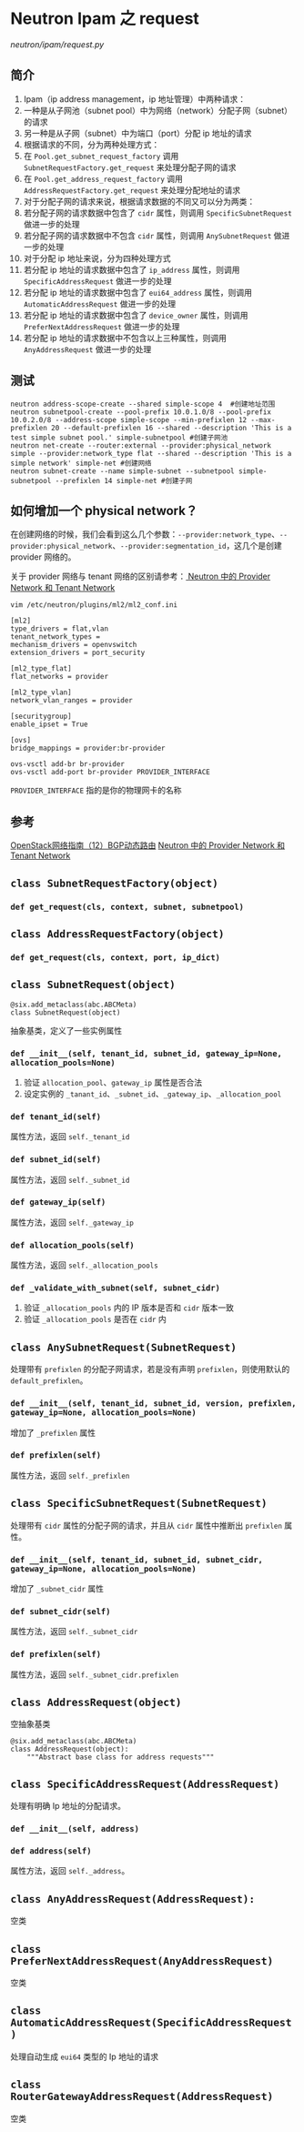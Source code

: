 # Neutron Ipam 之 request

*neutron/ipam/request.py*

## 简介

1. Ipam（ip address management，ip 地址管理）中两种请求：
 1. 一种是从子网池（subnet pool）中为网络（network）分配子网（subnet）的请求
 2. 另一种是从子网（subnet）中为端口（port）分配 ip 地址的请求
2. 根据请求的不同，分为两种处理方式：
 1. 在 `Pool.get_subnet_request_factory` 调用 `SubnetRequestFactory.get_request` 来处理分配子网的请求
 2. 在 `Pool.get_address_request_factory` 调用 `AddressRequestFactory.get_request` 来处理分配地址的请求
3. 对于分配子网的请求来说，根据请求数据的不同又可以分为两类：
 1. 若分配子网的请求数据中包含了 `cidr` 属性，则调用 `SpecificSubnetRequest` 做进一步的处理
 2. 若分配子网的请求数据中不包含 `cidr` 属性，则调用 `AnySubnetRequest` 做进一步的处理
4. 对于分配 ip 地址来说，分为四种处理方式
 1. 若分配 ip 地址的请求数据中包含了 `ip_address` 属性，则调用 `SpecificAddressRequest` 做进一步的处理
 2. 若分配 ip 地址的请求数据中包含了 `eui64_address` 属性，则调用 `AutomaticAddressRequest` 做进一步的处理
 3. 若分配 ip 地址的请求数据中包含了 `device_owner` 属性，则调用 `PreferNextAddressRequest` 做进一步的处理
 4. 若分配 ip 地址的请求数据中不包含以上三种属性，则调用 `AnyAddressRequest` 做进一步的处理

## 测试

```
neutron address-scope-create --shared simple-scope 4  #创建地址范围
neutron subnetpool-create --pool-prefix 10.0.1.0/8 --pool-prefix 10.0.2.0/8 --address-scope simple-scope --min-prefixlen 12 --max-prefixlen 20 --default-prefixlen 16 --shared --description 'This is a test simple subnet pool.' simple-subnetpool #创建子网池
neutron net-create --router:external --provider:physical_network simple --provider:network_type flat --shared --description 'This is a simple network' simple-net #创建网络
neutron subnet-create --name simple-subnet --subnetpool simple-subnetpool --prefixlen 14 simple-net #创建子网
```

## 如何增加一个 physical network？

在创建网络的时候，我们会看到这么几个参数：`--provider:network_type`、`--provider:physical_network`、`--provider:segmentation_id`，这几个是创建 provider 网络的。

关于 provider 网络与 tenant 网络的区别请参考：[ Neutron 中的 Provider Network 和 Tenant Network](http://blog.csdn.net/zhaoeryi/article/details/38494929)

```
vim /etc/neutron/plugins/ml2/ml2_conf.ini
```

```
[ml2]
type_drivers = flat,vlan
tenant_network_types =
mechanism_drivers = openvswitch
extension_drivers = port_security

[ml2_type_flat]
flat_networks = provider

[ml2_type_vlan]
network_vlan_ranges = provider

[securitygroup]
enable_ipset = True

[ovs]
bridge_mappings = provider:br-provider
```

```
ovs-vsctl add-br br-provider
ovs-vsctl add-port br-provider PROVIDER_INTERFACE
```

`PROVIDER_INTERFACE` 指的是你的物理网卡的名称

## 参考

[OpenStack网络指南（12）BGP动态路由](http://www.2cto.com/net/201612/581717.html)
[ Neutron 中的 Provider Network 和 Tenant Network ](http://blog.csdn.net/zhaoeryi/article/details/38494929)


## `class SubnetRequestFactory(object)`

### `def get_request(cls, context, subnet, subnetpool)`

## `class AddressRequestFactory(object)`

### `def get_request(cls, context, port, ip_dict)`
 
## `class SubnetRequest(object)`

```
@six.add_metaclass(abc.ABCMeta)
class SubnetRequest(object)
```

抽象基类，定义了一些实例属性

### `def __init__(self, tenant_id, subnet_id, gateway_ip=None, allocation_pools=None)`

1. 验证 `allocation_pool`、`gateway_ip` 属性是否合法
2. 设定实例的 `_tanant_id`、`_subnet_id`、`_gateway_ip`、`_allocation_pool`

### `def tenant_id(self)`

属性方法，返回 `self._tenant_id`

### `def subnet_id(self)`

属性方法，返回 `self._subnet_id`

### `def gateway_ip(self)`

属性方法，返回 `self._gateway_ip`

### `def allocation_pools(self)`

属性方法，返回 `self._allocation_pools`

### `def _validate_with_subnet(self, subnet_cidr)`

1. 验证 `_allocation_pools` 内的 IP 版本是否和 `cidr` 版本一致
2. 验证 `_allocation_pools` 是否在 `cidr` 内

## `class AnySubnetRequest(SubnetRequest)`

处理带有 `prefixlen` 的分配子网请求，若是没有声明 `prefixlen`，则使用默认的 `default_prefixlen`。

### `def __init__(self, tenant_id, subnet_id, version, prefixlen, gateway_ip=None, allocation_pools=None)`

增加了 `_prefixlen` 属性

### `def prefixlen(self)`

属性方法，返回 `self._prefixlen`

## `class SpecificSubnetRequest(SubnetRequest)`

处理带有 `cidr` 属性的分配子网的请求，并且从 `cidr` 属性中推断出 `prefixlen` 属性。

### `def __init__(self, tenant_id, subnet_id, subnet_cidr, gateway_ip=None, allocation_pools=None)`

增加了 `_subnet_cidr` 属性

### `def subnet_cidr(self)` 

属性方法，返回 `self._subnet_cidr`

### `def prefixlen(self)`

属性方法，返回 `self._subnet_cidr.prefixlen`

## `class AddressRequest(object)`

空抽象基类

```
@six.add_metaclass(abc.ABCMeta)
class AddressRequest(object):
    """Abstract base class for address requests"""
```

## `class SpecificAddressRequest(AddressRequest)`

处理有明确 Ip 地址的分配请求。

### `def __init__(self, address)`

### `def address(self)`

属性方法，返回 `self._address`。 

## `class AnyAddressRequest(AddressRequest):`

空类

## `class PreferNextAddressRequest(AnyAddressRequest)`

空类

## `class AutomaticAddressRequest(SpecificAddressRequest)`

处理自动生成 `eui64` 类型的 Ip 地址的请求

## `class RouterGatewayAddressRequest(AddressRequest)`

空类
